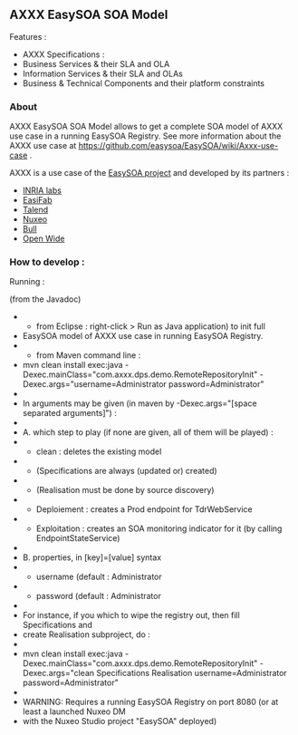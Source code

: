 ## AXXX EasySOA SOA Model

Features :

* AXXX Specifications :
 * Business Services & their SLA and OLA
 * Information Services & their SLA and OLAs
 * Business & Technical Components and their platform constraints 


### About

AXXX EasySOA SOA Model allows to get a complete SOA model of AXXX use case in a running EasySOA Registry.
See more information about the AXXX use case at https://github.com/easysoa/EasySOA/wiki/Axxx-use-case .

AXXX is a use case of the [EasySOA project](http://www.easysoa.org) and developed by its partners :
* [INRIA labs](http://www.inria.fr)
* [EasiFab](http://easifab.net)
* [Talend](http://www.talend.com)
* [Nuxeo](http://www.nuxeo.org)
* [Bull](http://www.bull.com)
* [Open Wide](http://www.openwide.fr)


### How to develop :

Running :

(from the Javadoc)

 * * from Eclipse : right-click > Run as Java application) to init full
 * EasySOA model of AXXX use case in running EasySOA Registry.
 * * from Maven command line :
 * mvn clean install exec:java -Dexec.mainClass="com.axxx.dps.demo.RemoteRepositoryInit" -Dexec.args="username=Administrator password=Administrator"
 * 
 * In arguments may be given (in maven by -Dexec.args="[space separated arguments]") :
 * 
 * A. which step to play (if none are given, all of them will be played) :
 * * clean : deletes the existing model
 * * (Specifications are always (updated or) created)
 * * (Realisation must be done by source discovery)
 * * Deploiement : creates a Prod endpoint for TdrWebService
 * * Exploitation : creates an SOA monitoring indicator for it (by calling EndpointStateService)
 * 
 * B. properties, in [key]=[value] syntax
 * * username (default : Administrator
 * * password (default : Administrator
 * 
 * For instance, if you which to wipe the registry out, then fill Specifications and
 * create Realisation subproject, do :
 * 
 * mvn clean install exec:java -Dexec.mainClass="com.axxx.dps.demo.RemoteRepositoryInit" -Dexec.args="clean Specifications Realisation username=Administrator password=Administrator"
 * 
 * WARNING: Requires a running EasySOA Registry on port 8080 (or at least a launched Nuxeo DM
 * with the Nuxeo Studio project "EasySOA" deployed)
